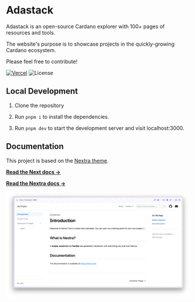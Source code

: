 # Adastack

Adastack is an open-source Cardano explorer with 100+ pages of resources and tools.

The website's purpose is to showcase projects in the quickly-growing Cardano ecosystem.

Please feel free to contribute!

[![Vercel](https://therealsujitk-vercel-badge.vercel.app/?app=adastackio1436576985)](https://adastackio1436576985.vercel.app/) ![License](https://img.shields.io/badge/license-MIT-blue)

## Local Development

1. Clone the repository

2. Run `pnpm i` to install the dependencies.

3. Run `pnpm dev` to start the development server and visit localhost:3000.

## Documentation

This project is based on the [Nextra theme](https://nextra.site).

[**Read the Next docs →**](https://nextjs.org/docs)

[**Read the Nextra docs →**](https://nextra.site/docs)

[![](.github/screenshot.png)](https://nextra-docs-template.vercel.app)
